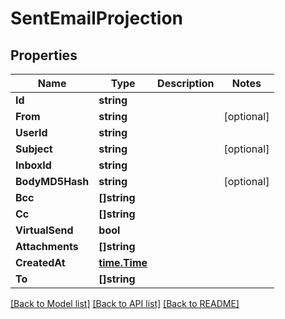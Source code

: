# SentEmailProjection

## Properties

Name | Type | Description | Notes
------------ | ------------- | ------------- | -------------
**Id** | **string** |  | 
**From** | **string** |  | [optional] 
**UserId** | **string** |  | 
**Subject** | **string** |  | [optional] 
**InboxId** | **string** |  | 
**BodyMD5Hash** | **string** |  | [optional] 
**Bcc** | **[]string** |  | 
**Cc** | **[]string** |  | 
**VirtualSend** | **bool** |  | 
**Attachments** | **[]string** |  | 
**CreatedAt** | [**time.Time**](time.Time) |  | 
**To** | **[]string** |  | 

[[Back to Model list]](../README#documentation-for-models) [[Back to API list]](../README#documentation-for-api-endpoints) [[Back to README]](../README)


